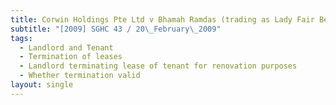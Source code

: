 ```yaml
---
title: Corwin Holdings Pte Ltd v Bhamah Ramdas (trading as Lady Fair Beauty Centre)
subtitle: "[2009] SGHC 43 / 20\_February\_2009"
tags:
  - Landlord and Tenant
  - Termination of leases
  - Landlord terminating lease of tenant for renovation purposes
  - Whether termination valid
layout: single
---
```


